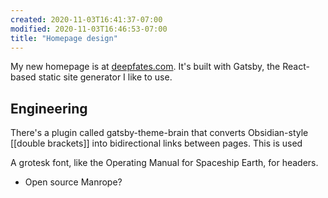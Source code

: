 ```yaml
---
created: 2020-11-03T16:41:37-07:00
modified: 2020-11-03T16:46:53-07:00
title: "Homepage design"
---
```


My new homepage is at [deepfates.com](https://deepfates.com). It's built with Gatsby, the React-based static site generator I like to use.

## Engineering
There's a plugin called gatsby-theme-brain that converts Obsidian-style [[double brackets]] into bidirectional links between pages. This is used


A grotesk font, like the Operating Manual for Spaceship Earth, for headers.
 - Open source Manrope?
